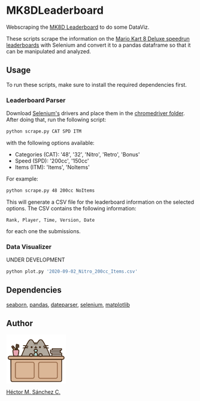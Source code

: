 # MK8DLeaderboard

Webscraping the [MK8D Leaderboard](https://www.speedrun.com/mk8dx#48_Tracks) to do some DataViz.

These scripts scrape the information on the [Mario Kart 8 Deluxe speedrun leaderboards](https://www.speedrun.com/mk8dx#48_Tracks) with Selenium and convert it to a pandas dataframe so that it can be manipulated and analyzed.

##  Usage

To run these scripts, make sure to install the required dependencies first.

### Leaderboard Parser

Download [Selenium's](https://pypi.org/project/selenium/) drivers and place them in the [chromedriver folder](./chromedriver/). After doing that, run the following script:

```bash
python scrape.py CAT SPD ITM
```
with the following options available:

* Categories (CAT): '48', '32', 'Nitro', 'Retro', 'Bonus'
* Speed (SPD): '200cc', '150cc'
* Items (ITM): 'Items', 'NoItems'

For example:

```bash
python scrape.py 48 200cc NoItems
```

This will generate a CSV file for the leaderboard information on the selected options. The CSV contains the following information:

```
Rank, Player, Time, Version, Date
```

for each one the submissions.

### Data Visualizer

UNDER DEVELOPMENT

```bash
python plot.py '2020-09-02_Nitro_200cc_Items.csv'
```


## Dependencies

[seaborn](https://seaborn.pydata.org/), [pandas](https://pandas.pydata.org/), [dateparser](https://dateparser.readthedocs.io/en/latest/), [selenium](https://selenium-python.readthedocs.io/), [matplotlib](https://matplotlib.org/)


## Author

<img src="./media/pusheen.jpg" height="130px" align="middle"><br>

[Héctor M. Sánchez C.](https://chipdelmal.github.io/blog)
